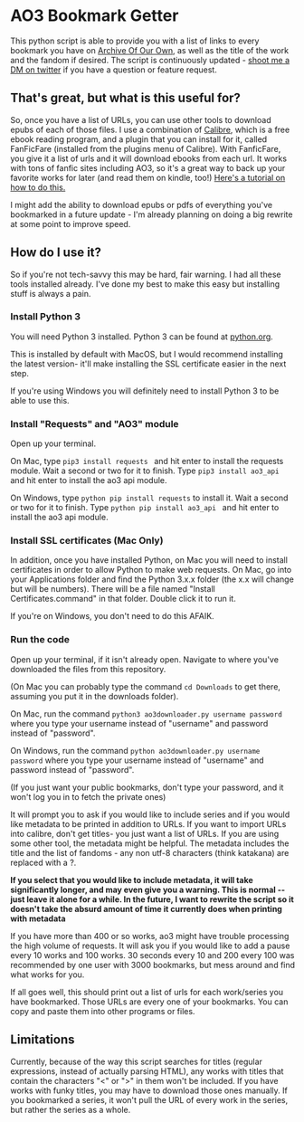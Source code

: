 # AO3 Bookmark Getter

This python script is able to provide you with a list of links to every bookmark you have on [Archive Of Our Own](https://archiveofourown.org), as well as the title of the work and the fandom if desired. The script is continuously updated - [shoot me a DM on twitter](https://twitter.com/syrtis_) if you have a question or feature request.

## That's great, but what is this useful for?

So, once you have a list of URLs, you can use other tools to download epubs of each of those files. I use a combination of [Calibre](https://calibre-ebook.com/download), which is a free ebook reading program, and a plugin that you can install for it, called FanFicFare (installed from the plugins menu of Calibre). With FanficFare, you give it a list of urls and it will download ebooks from each url. It works with tons of fanfic sites including AO3, so it's a great way to back up your favorite works for later (and read them on kindle, too!) [Here's a tutorial on how to do this.](https://www.reddit.com/r/FanFiction/comments/3pv06c/meta_a_tutorial_on_using_calibre_to_save_and_read/)

I might add the ability to download epubs or pdfs of everything you've bookmarked in a future update - I'm already planning on doing a big rewrite at some point to improve speed.

## How do I use it?

So if you're not tech-savvy this may be hard, fair warning. I had all these tools installed already. I've done my best to make this easy but installing stuff is always a pain.

### Install Python 3

You will need Python 3 installed. Python 3 can be found at [python.org](https://www.python.org).

This is installed by default with MacOS, but I would recommend installing the latest version- it'll make installing the SSL certificate easier in the next step.

If you're using Windows you will definitely need to install Python 3 to be able to use this.

### Install "Requests" and "AO3" module
Open up your terminal.

On Mac, type `pip3 install requests ` and hit enter to install the requests module. Wait a second or two for it to finish. Type `pip3 install ao3_api ` and hit enter to install the ao3 api module.

On Windows, type `python pip install requests` to install it. Wait a second or two for it to finish. Type `python pip install ao3_api ` and hit enter to install the ao3 api module.

### Install SSL certificates (Mac Only)

In addition, once you have installed Python, on Mac you will need to install certificates in order to allow Python to make web requests. On Mac, go into your Applications folder and find the Python 3.x.x folder (the x.x will change but will be numbers). There will be a file named "Install Certificates.command" in that folder. Double click it to run it.

If you're on Windows, you don't need to do this AFAIK.

### Run the code

Open up your terminal, if it isn't already open. Navigate to where you've downloaded the files from this repository.

(On Mac you can probably type the command `cd Downloads` to get there, assuming you put it in the downloads folder).

On Mac, run the command `python3 ao3downloader.py username password` where you type your username instead of "username" and password instead of "password".

On Windows, run the command `python ao3downloader.py username password` where you type your username instead of "username" and password instead of "password".

(If you just want your public bookmarks, don't type your password, and it won't log you in to fetch the private ones)

It will prompt you to ask if you would like to include series and if you would like metadata to be printed in addition to URLs. If you want to import URLs into calibre, don't get titles- you just want a list of URLs. If you are using some other tool, the metadata might be helpful. The metadata includes the title and the list of fandoms - any non utf-8 characters (think katakana) are replaced with a ?.

**If you select that you would like to include metadata, it will take significantly longer, and may even give you a warning. This is normal -- just leave it alone for a while. In the future, I want to rewrite the script so it doesn't take the absurd amount of time it currently does when printing with metadata**

If you have more than 400 or so works, ao3 might have trouble processing the high volume of requests. It will ask you if you would like to add a pause every 10 works and 100 works. 30 seconds every 10 and 200 every 100 was recommended by one user with 3000 bookmarks, but mess around and find what works for you.

If all goes well, this should print out a list of urls for each work/series you have bookmarked. Those URLs are every one of your bookmarks. You can copy and paste them into other programs or files.

## Limitations
Currently, because of the way this script searches for titles (regular expressions, instead of actually parsing HTML), any works with titles that contain the characters "<" or ">" in them won't be included. If you have works with funky titles, you may have to download those ones manually. If you bookmarked a series, it won't pull the URL of every work in the series, but rather the series as a whole.
